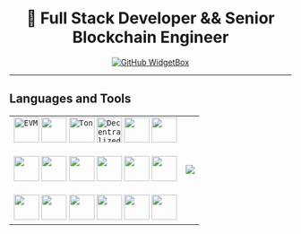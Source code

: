 <h1 align="center">👋 Full Stack Developer && Senior Blockchain Engineer</h1>
<!-- <img src="https://readme-typing-svg.herokuapp.com?color=%23C8BE25&size=30&vCenter=true&width=1000&lines=👋+Full+Stack+Developer+Senior+Blockchain+Engineer;"> -->
<div align="center">
  <a href="https://github.com/0xbnck">
    <img src="https://github-widgetbox.vercel.app/api/profile?username=0xbnck&data=followers,repositories,stars,commits&theme=viridescent" alt="GitHub WidgetBox">
  </a>
</div>

---

## Languages and Tools
<div align="center">
    <table>
	<td>
	  <div>
	    <code><img width="45" src="https://media.decentralized-content.com/-/rs:fit:1200:1200/f:png/aHR0cHM6Ly96b3JhLmNvL2FwaS90aHVtYm5haWwvb2cvMS8weDM3ZmI4MGVmMjgwMDg3MDQyODgwODc4MzE0NjQwNThhNGEzOTQwYWU" alt="EVM" title="EVM (Ethereum Virtual Machine)"/></code>
	    <code><img width="45" src="https://w7.pngwing.com/pngs/368/176/png-transparent-ethereum-cryptocurrency-blockchain-bitcoin-logo-bitcoin-angle-triangle-logo-thumbnail.png" alt="" title="Solidity"/></code>
	    <code><img width="45" src="https://ton.org/icons/custom/ton_logo.svg" alt="Ton" title="Ton (FunC/Tact)"/></code>
	    <code><img width="45" src="https://moonpay-marketing-c337344.payloadcms.app/media/dg6izhsb8g-7dQGmE1P7561sSGqjoWnGR" alt="Decentralized Oracle" title="Decentralized Oracle"/></code>
	    <code><img width="45" src="" alt="" title=""/></code>
	    <code><img width="45" src="" alt="" title=""/></code>
	    <br></br>
	    <code><img width="45" src="" alt="" title=""/></code>
	    <code><img width="45" src="" alt="" title=""/></code>
	    <code><img width="45" src="" alt="" title=""/></code>
	    <code><img width="45" src="" alt="" title=""/></code>
	    <code><img width="45" src="" alt="" title=""/></code>
	    <code><img width="45" src="" alt="" title=""/></code>
	    <br></br>
	    <code><img width="45" src="" alt="" title=""/></code>
	    <code><img width="45" src="" alt="" title=""/></code>
	    <code><img width="45" src="" alt="" title=""/></code>
	    <code><img width="45" src="" alt="" title=""/></code>
	    <code><img width="45" src="" alt="" title=""/></code>
	    <code><img width="45" src="" alt="" title=""/></code>
	  </div>
      	</td>
	<td><img src="https://my-stats-43gk.vercel.app/api/top-langs/?username=0xbnck&hide=html,scss,css,javascript&langs_count=8&layout=compact&theme=github_dark&card_width=150" /></code></td>
    </table>
</div>
